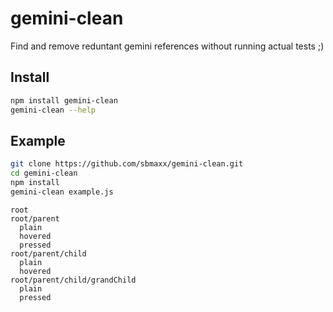 # gemini-clean
Find and remove reduntant gemini references without running actual tests ;)

## Install
```bash
npm install gemini-clean
gemini-clean --help
```

## Example
```bash
git clone https://github.com/sbmaxx/gemini-clean.git
cd gemini-clean
npm install
gemini-clean example.js
```

```
root
root/parent
  plain
  hovered
  pressed
root/parent/child
  plain
  hovered
root/parent/child/grandChild
  plain
  pressed
```
